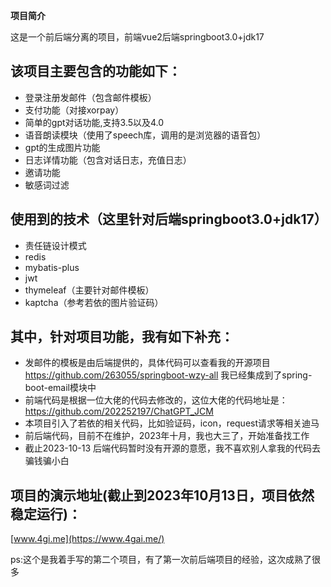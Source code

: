 **项目简介**

这是一个前后端分离的项目，前端vue2后端springboot3.0+jdk17

## 该项目主要包含的功能如下：
- 登录注册发邮件（包含邮件模板）
- 支付功能（对接xorpay）
- 简单的gpt对话功能,支持3.5以及4.0
- 语音朗读模块（使用了speech库，调用的是浏览器的语音包）
- gpt的生成图片功能
- 日志详情功能（包含对话日志，充值日志）
- 邀请功能
- 敏感词过滤

## 使用到的技术（这里针对后端springboot3.0+jdk17）
- 责任链设计模式
- redis
- mybatis-plus
- jwt
- thymeleaf（主要针对邮件模板）
- kaptcha（参考若依的图片验证码）

## 其中，针对项目功能，我有如下补充：
- 发邮件的模板是由后端提供的，具体代码可以查看我的开源项目 https://github.com/263055/springboot-wzy-all  我已经集成到了spring-boot-email模块中
- 前端代码是根据一位大佬的代码去修改的，这位大佬的代码地址是：https://github.com/202252197/ChatGPT_JCM
- 本项目引入了若依的相关代码，比如验证码，icon，request请求等相关迪马
- 前后端代码，目前不在维护，2023年十月，我也大三了，开始准备找工作
- 截止2023-10-13 后端代码暂时没有开源的意愿，我不喜欢别人拿我的代码去骗钱骗小白

## 项目的演示地址(截止到2023年10月13日，项目依然稳定运行)：
[www.4gi.me](https://www.4gai.me/)

ps:这个是我着手写的第二个项目，有了第一次前后端项目的经验，这次成熟了很多
